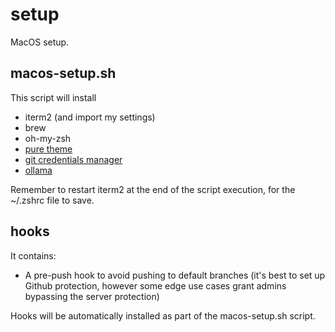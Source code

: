 # setup

MacOS setup.

## macos-setup.sh

This script will install

- iterm2 (and import my settings)
- brew
- oh-my-zsh
- [pure theme](https://github.com/sindresorhus/pure)
- [git credentials manager](https://github.com/GitCredentialManager/git-credential-manager/blob/main/README.md)
- [ollama](https://ollama.com/)

Remember to restart iterm2 at the end of the script execution, for the ~/.zshrc file to save.

## hooks

It contains:
- A pre-push hook to avoid pushing to default branches (it's best to set up Github protection, however some edge use cases grant admins bypassing the server protection)

Hooks will be automatically installed as part of the macos-setup.sh script.